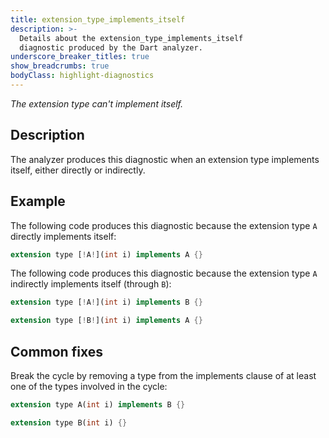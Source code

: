 ```yaml
---
title: extension_type_implements_itself
description: >-
  Details about the extension_type_implements_itself
  diagnostic produced by the Dart analyzer.
underscore_breaker_titles: true
show_breadcrumbs: true
bodyClass: highlight-diagnostics
---
```


_The extension type can't implement itself._

## Description

The analyzer produces this diagnostic when an extension type implements
itself, either directly or indirectly.

## Example

The following code produces this diagnostic because the extension type `A`
directly implements itself:

```dart
extension type [!A!](int i) implements A {}
```

The following code produces this diagnostic because the extension type `A`
indirectly implements itself (through `B`):

```dart
extension type [!A!](int i) implements B {}

extension type [!B!](int i) implements A {}
```

## Common fixes

Break the cycle by removing a type from the implements clause of at least
one of the types involved in the cycle:

```dart
extension type A(int i) implements B {}

extension type B(int i) {}
```
